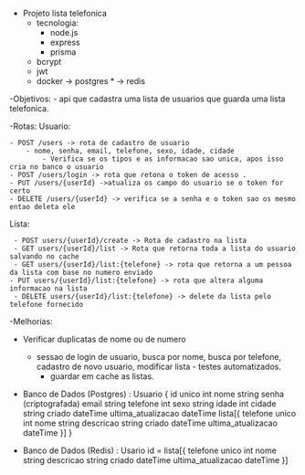 - Projeto lista telefonica
	- tecnologia:
		- node.js
		- express
		- prisma
    - bcrypt
    - jwt
	- docker -> postgres *
		 -> redis
 
-Objetivos: 
	- api que cadastra uma lista de usuarios que guarda uma lista telefonica. 

-Rotas:
  Usuario:

	- POST /users -> rota de cadastro de usuario 
		- nome, senha, email, telefone, sexo, idade, cidade
			- Verifica se os tipos e as informacao sao unica, apos isso cria no banco o usuario
	- POST /users/login -> rota que retona o token de acesso .
	- PUT /users/{userId} ->atualiza os campo do usuario se o token for certo  
	- DELETE /users/{userId} -> verifica se a senha e o token sao os mesmo entao deleta ele 


  Lista:

	 - POST users/{userId}/create -> Rota de cadastro na lista 
	 - GET users/{userId}/list -> Rota que retorna toda a lista do usuario salvando no cache
	 - GET users/{userId}/list:{telefone} -> rota que retorna a um pessoa da lista com base no numero enviado
    - PUT users/{userId}/list:{telefone} -> rota que altera alguma informacao na lista 
	 - DELETE users/{userId}/list:{telefone} -> delete da lista pelo telefone fornecido 



-Melhorias:
   - Verificar duplicatas de nome ou de numero
	 - sessao de login de usuario, busca por nome, busca por telefone, cadastro de novo usuario,
 modificar lista
	- testes automatizados.
        - guardar em cache as listas.

- Banco de Dados (Postgres)  :
	Usuario {
		id unico int
		nome string 
		senha (criptografada)
		email string 
		telefone int 
		sexo string
		idade int
		cidade string
		criado dateTime
		ultima_atualizacao dateTime
			lista[{
				telefone unico int 
				nome string 
				descricao string
				criado dateTime
				ultima_atualizacao dateTime
			}]
	}	
- Banco de Dados (Redis) :
	Usario id = lista[{
                                telefone unico int
                                nome string
                                descricao string
                                criado dateTime
                                ultima_atualizacao dateTime
                        }]

